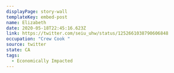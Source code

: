 ```yaml
---
displayPage: story-wall
templateKey: embed-post
name: Elizabeth
date: 2020-05-18T22:45:16.623Z
link: https://twitter.com/seiu_uhw/status/1252661038790606848
occupation: "Crew Cook "
source: twitter
state: CA
tags:
  - Economically Impacted
---
```


